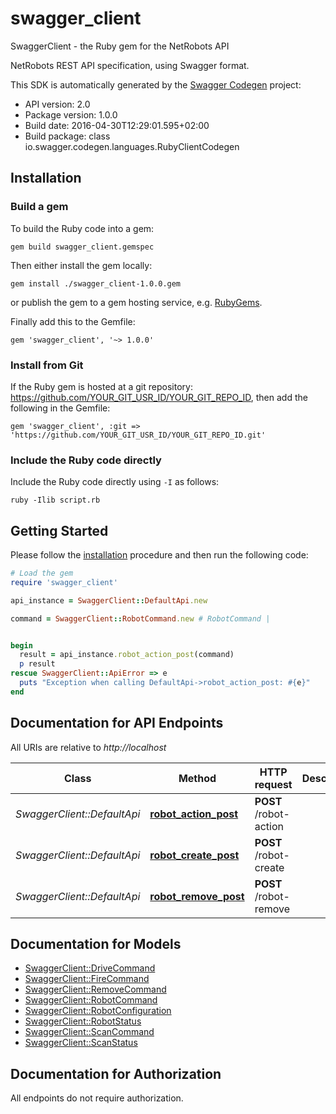 # swagger_client

SwaggerClient - the Ruby gem for the NetRobots API

NetRobots REST API specification, using Swagger format.

This SDK is automatically generated by the [Swagger Codegen](https://github.com/swagger-api/swagger-codegen) project:

- API version: 2.0
- Package version: 1.0.0
- Build date: 2016-04-30T12:29:01.595+02:00
- Build package: class io.swagger.codegen.languages.RubyClientCodegen

## Installation

### Build a gem

To build the Ruby code into a gem:

```shell
gem build swagger_client.gemspec
```

Then either install the gem locally:

```shell
gem install ./swagger_client-1.0.0.gem
```

or publish the gem to a gem hosting service, e.g. [RubyGems](https://rubygems.org/).

Finally add this to the Gemfile:

    gem 'swagger_client', '~> 1.0.0'

### Install from Git

If the Ruby gem is hosted at a git repository: https://github.com/YOUR_GIT_USR_ID/YOUR_GIT_REPO_ID, then add the following in the Gemfile:

    gem 'swagger_client', :git => 'https://github.com/YOUR_GIT_USR_ID/YOUR_GIT_REPO_ID.git'

### Include the Ruby code directly

Include the Ruby code directly using `-I` as follows:

```shell
ruby -Ilib script.rb
```

## Getting Started

Please follow the [installation](#installation) procedure and then run the following code:
```ruby
# Load the gem
require 'swagger_client'

api_instance = SwaggerClient::DefaultApi.new

command = SwaggerClient::RobotCommand.new # RobotCommand | 


begin
  result = api_instance.robot_action_post(command)
  p result
rescue SwaggerClient::ApiError => e
  puts "Exception when calling DefaultApi->robot_action_post: #{e}"
end

```

## Documentation for API Endpoints

All URIs are relative to *http://localhost*

Class | Method | HTTP request | Description
------------ | ------------- | ------------- | -------------
*SwaggerClient::DefaultApi* | [**robot_action_post**](docs/DefaultApi.md#robot_action_post) | **POST** /robot-action | 
*SwaggerClient::DefaultApi* | [**robot_create_post**](docs/DefaultApi.md#robot_create_post) | **POST** /robot-create | 
*SwaggerClient::DefaultApi* | [**robot_remove_post**](docs/DefaultApi.md#robot_remove_post) | **POST** /robot-remove | 


## Documentation for Models

 - [SwaggerClient::DriveCommand](docs/DriveCommand.md)
 - [SwaggerClient::FireCommand](docs/FireCommand.md)
 - [SwaggerClient::RemoveCommand](docs/RemoveCommand.md)
 - [SwaggerClient::RobotCommand](docs/RobotCommand.md)
 - [SwaggerClient::RobotConfiguration](docs/RobotConfiguration.md)
 - [SwaggerClient::RobotStatus](docs/RobotStatus.md)
 - [SwaggerClient::ScanCommand](docs/ScanCommand.md)
 - [SwaggerClient::ScanStatus](docs/ScanStatus.md)


## Documentation for Authorization

 All endpoints do not require authorization.

